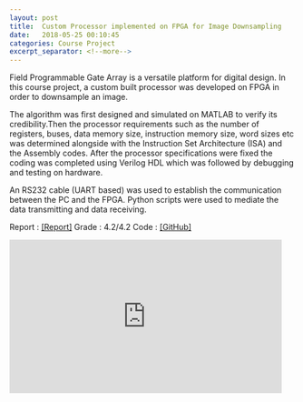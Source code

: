 ```yaml
---
layout: post
title:  Custom Processor implemented on FPGA for Image Downsampling
date:   2018-05-25 00:10:45
categories: Course Project
excerpt_separator: <!--more-->
---
```

Field Programmable Gate Array is a versatile platform for digital design. In this course project, a custom built processor was developed on FPGA in order to downsample an image. 
<!--more-->

The algorithm was first designed and simulated on MATLAB to verify its credibility.Then the processor requirements such as the number of registers, buses, data memory size, instruction memory size, word sizes etc was determined alongside with the Instruction Set Architecture (ISA) and the Assembly codes. After the processor specifications were fixed the coding was completed using Verilog HDL which was followed by debugging and testing on hardware. 

An RS232 cable (UART based) was used to establish the communication between the PC and the FPGA. Python scripts were used to mediate the data transmitting and data receiving. 

Report  :   [[Report]](https://drive.google.com/open?id=1xgl0GBk0ieSggIGnXlHOPpIifrswnAO-)
Grade   :   4.2/4.2
Code    :   [[GitHub]](https://github.com/Laknath1996/Image-Downsampling-Processor-Design) 

<iframe width="480" height="270" src="https://www.youtube.com/embed/ZEHNLUbt3R4" frameborder="0" allow="accelerometer; autoplay; encrypted-media; gyroscope; picture-in-picture" allowfullscreen></iframe>



